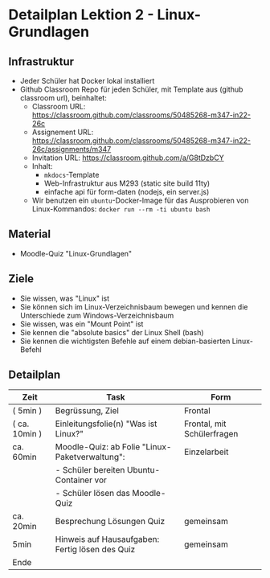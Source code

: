 # Detailplan Lektion 2 - Linux-Grundlagen

## Infrastruktur

* Jeder Schüler hat Docker lokal installiert
* Github Classroom Repo für jeden Schüler, mit Template aus (github classroom url), beinhaltet:
  * Classroom URL: <https://classroom.github.com/classrooms/50485268-m347-in22-26c>
  * Assignement URL: <https://classroom.github.com/classrooms/50485268-m347-in22-26c/assignments/m347>
  * Invitation URL: <https://classroom.github.com/a/G8tDzbCY>
  * Inhalt:
    * `mkdocs`-Template
    * Web-Infrastruktur aus M293 (static site build 11ty)
    * einfache api für form-daten (nodejs, ein server.js)
  * Wir benutzen ein `ubuntu`-Docker-Image für das Ausprobieren von Linux-Kommandos:
    `docker run --rm -ti ubuntu bash`

## Material

* Moodle-Quiz "Linux-Grundlagen"

## Ziele

* Sie wissen, was "Linux" ist
* Sie können sich im Linux-Verzeichnisbaum bewegen und kennen die Unterschiede zum Windows-Verzeichnisbaum
* Sie wissen, was ein "Mount Point" ist
* Sie kennen die "absolute basics" der Linux Shell (bash)
* Sie kennen die wichtigsten Befehle auf einem debian-basierten Linux-Befehl

## Detailplan

| Zeit          | Task                                            | Form                       |
| ------------- | ----------------------------------------------- | -------------------------- |
| ( 5min )      | Begrüssung, Ziel                                | Frontal                    |
| ( ca. 10min ) | Einleitungsfolie(n) "Was ist Linux?"            | Frontal, mit Schülerfragen |
| ca. 60min     | Moodle-Quiz: ab Folie "Linux-Paketverwaltung":  | Einzelarbeit               |
|               | - Schüler bereiten Ubuntu-Container vor         |                            |
|               | - Schüler lösen das Moodle-Quiz                 |                            |
| ca. 20min     | Besprechung Lösungen Quiz                       | gemeinsam                  |
| 5min          | Hinweis auf Hausaufgaben: Fertig lösen des Quiz | gemeinsam                  |
| Ende          |
